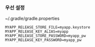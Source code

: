 ### 우선 설정

~/.gradle/gradle.properties

    MYAPP_RELEASE_STORE_FILE=myapp.keystore
    MYAPP_RELEASE_KEY_ALIAS=myapp
    MYAPP_RELEASE_STORE_PASSWORD=myapp_pw
    MYAPP_RELEASE_KEY_PASSWORD=myapp_pw
